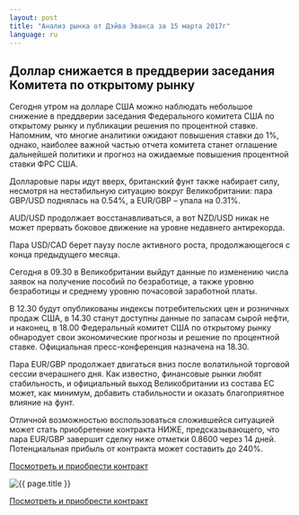 ```yaml
---
layout: post
title: "Анализ рынка от Дэйва Эванса за 15 марта 2017г"
language: ru
---
```

## Доллар снижается в преддверии заседания Комитета по открытому рынку

Сегодня утром на долларе США можно наблюдать небольшое снижение в преддверии заседания Федерального комитета США по открытому рынку и публикации решения по процентной ставке. Напомним, что многие аналитики ожидают повышения ставки до 1%, однако, наиболее важной частью отчета комитета станет оглашение дальнейшей политики и прогноз на ожидаемые повышения процентной ставки ФРС США.

Долларовые пары идут вверх, британский фунт также набирает силу, несмотря на нестабильную ситуацию вокруг Великобритании: пара GBP/USD поднялась на 0.54%, а EUR/GBP – упала на 0.31%. 

AUD/USD продолжает восстанавливаться, а вот NZD/USD никак не может прервать боковое движение на уровне недавнего антирекорда. 

Пара USD/CAD берет паузу после активного роста, продолжающегося с конца предыдущего месяца.


Сегодня в 09.30 в Великобритании выйдут данные по изменению числа заявок на получение пособий по безработице, а также уровню безработицы и среднему уровню почасовой заработной платы.

В 12.30 будут опубликованы индексы потребительских цен и розничных продаж США, в 14.30 станут доступны данные по запасам сырой нефти, и наконец, в 18.00  Федеральный комитет США по открытому рынку обнародует свои экономические прогнозы и решение по процентной ставке. Официальная пресс-конференция назначена на 18.30.


Пара EUR/GBP продолжает двигаться вниз после волатильной торговой сессии вчерашнего дня. Как известно, финансовые рынки любят стабильность, и официальный выход Великобритании из состава ЕС может, как минимум, добавить стабильности и оказать благоприятное влияние на фунт.

Отличной возможностью воспользоваться сложившейся ситуацией может стать приобретение контракта НИЖЕ, предсказывающего, что пара EUR/GBP завершит сделку ниже отметки 0.8600 через 14 дней. Потенциальная прибыль от контракта может составить до 240%.


<a href="http://record.binary.com/_bivVDfg8lHux76XffYA0JmNd7ZgqdRLk/1/?market=forex&underlying=frxEURGBP&formname=higherlower&duration_amount=14&duration_units=d&amount=10&amount_type=payout&expiry_type=duration&barrier=0.86&s=1&t=RWtBH_Qm99klrOQeDKniOp0co5lt24DG" target="_blank">Посмотреть и приобрести контракт</a>

<img src="{{ site.url }}/images/ru-15-mar-17.png" alt="{{ page.title }}"  title="{{ page.title }}">

<a href="%LINK%%?https://www.binary.com/d/trade.cgi?market=forex&underlying=frxEURGBP&formname=higherlower&duration_amount=14&duration_units=d&amount=10&amount_type=payout&expiry_type=duration&barrier=0.86&s=1&t=RWtBH_Qm99klrOQeDKniOp0co5lt24DG" target="_blank">Посмотреть и приобрести контракт</a>